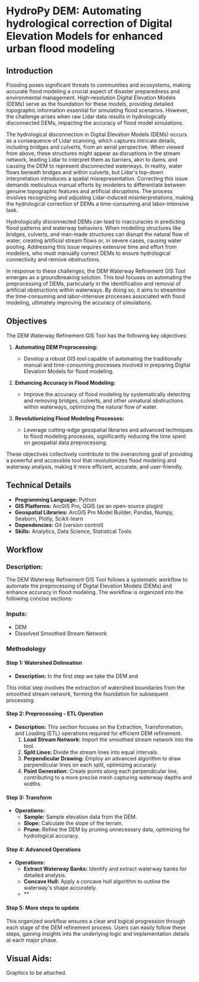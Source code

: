 # HydroPy DEM: Automating hydrological correction of Digital Elevation Models for enhanced urban flood modeling

## Introduction

Flooding poses significant threats to communities and ecosystems, making accurate flood modeling a crucial aspect of disaster preparedness and environmental management. High-resolution Digital Elevation Models (DEMs) serve as the foundation for these models, providing detailed topographic information essential for simulating flood scenarios. However, the challenge arises when raw Lidar data results in hydrologically disconnected DEMs, impacting the accuracy of flood model simulations.


The hydrological disconnection in Digital Elevation Models (DEMs) occurs as a consequence of Lidar scanning, which captures intricate details, including bridges and culverts, from an aerial perspective. When viewed from above, these structures might appear as disruptions in the stream network, leading Lidar to interpret them as barriers, akin to dams, and causing the DEM to represent disconnected waterways. In reality, water flows beneath bridges and within culverts, but Lidar's top-down interpretation introduces a spatial misrepresentation. Correcting this issue demands meticulous manual efforts by modelers to differentiate between genuine topographic features and artificial disruptions. The process involves recognizing and adjusting Lidar-induced misinterpretations, making the hydrological correction of DEMs a time-consuming and labor-intensive task.

Hydrologically disconnected DEMs can lead to inaccuracies in predicting flood patterns and waterway behaviors. When modelling structures like bridges, culverts, and man-made structures can disrupt the natural flow of water, creating artificial stream flows or, in severe cases, causing water pooling. Addressing this issue requires extensive time and effort from modelers, who must manually correct DEMs to ensure hydrological connectivity and remove obstructions.

In response to these challenges, the DEM Waterway Refinement GIS Tool emerges as a groundbreaking solution. This tool focuses on automating the preprocessing of DEMs, particularly in the identification and removal of artificial obstructions within waterways. By doing so, it aims to streamline the time-consuming and labor-intensive processes associated with flood modeling, ultimately improving the accuracy of simulations.

## Objectives

The DEM Waterway Refinement GIS Tool has the following key objectives:

1. **Automating DEM Preprocessing:**
   - Develop a robust GIS tool capable of automating the traditionally manual and time-consuming processes involved in preparing Digital Elevation Models for flood modeling.

2. **Enhancing Accuracy in Flood Modeling:**
   - Improve the accuracy of flood modeling by systematically detecting and removing bridges, culverts, and other unnatural obstructions within waterways, optimizing the natural flow of water.

3. **Revolutionizing Flood Modeling Processes:**
   - Leverage cutting-edge geospatial libraries and advanced techniques to flood modeling processes, significantly reducing the time spent on geospatial data preprocessing.

These objectives collectively contribute to the overarching goal of providing a powerful and accessible tool that revolutionizes flood modeling and waterway analysis, making it more efficient, accurate, and user-friendly.


## Technical Details

- **Programming Language:** Python
- **GIS Platforms:** ArcGIS Pro, QGIS (as an open-source plugin)
- **Geospatial Libraries:** ArcGIS Pro Model Builder, Pandas, Numpy, Seaborn, Plotly, Scikit-learn
- **Dependencies:** Git (version control)
- **Skills:** Analytics, Data Science, Statistical Tools

## Workflow

### Description: 
The DEM Waterway Refinement GIS Tool follows a systematic workflow to automate the preprocessing of Digital Elevation Models (DEMs) and enhance accuracy in flood modeling. The workflow is organized into the following concise sections:

### Inputs:

- DEM
- Dissolved Smoothed Stream Network


### Methodology


#### Step 1: Watershed Delineation
- **Description:** In the first step we take the DEM and 

This initial step involves the extraction of watershed boundaries from the smoothed stream network, forming the foundation for subsequent processing.

#### Step 2: Preprocessing - ETL Operation
- **Description:** This section focuses on the Extraction, Transformation, and Loading (ETL) operations required for efficient DEM refinement.
  1. **Load Stream Network:** Import the smoothed stream network into the tool.
  2. **Split Lines:** Divide the stream lines into equal intervals.
  3. **Perpendicular Drawing:** Employ an advanced algorithm to draw perpendicular lines on each split, optimizing accuracy.
  4. **Point Generation:** Create points along each perpendicular line, contributing to a more precise mesh capturing waterway depths and widths.

#### Step 3: Transform
- **Operations:**
  - **Sample:** Sample elevation data from the DEM.
  - **Slope:** Calculate the slope of the terrain.
  - **Prune:** Refine the DEM by pruning unnecessary data, optimizing for hydrological accuracy.

#### Step 4: Advanced Operations
- **Operations:**
  - **Extract Waterway Banks:** Identify and extract waterway banks for detailed analysis.
  - **Concave Hull:** Apply a concave hull algorithm to outline the waterway's shape accurately.
  - ** 
#### **Step 5: More steps to update**

This organized workflow ensures a clear and logical progression through each stage of the DEM refinement process. Users can easily follow these steps, gaining insights into the underlying logic and implementation details at each major phase.

## Visual Aids:

Graphics to be attached.
